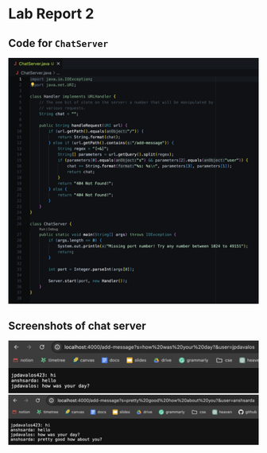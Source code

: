 # Lab Report 2

## Code for `ChatServer`

![Image](lab-report-2-pics/ChatServer-code.png)

## Screenshots of chat server
![Image](lab-report-2-pics/using-ChatServer-1.png)
![Image](lab-report-2-pics/using-ChatServer-2.png)
